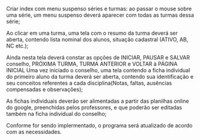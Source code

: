 Criar index com menu suspenso séries e turmas: ao passar o mouse sobre uma série, um menu suspenso deverá aparecer com todas as turmas dessa série;

Ao clicar em uma turma, uma tela com o resumo da turma deverá ser aberta, contendo lista nominal dos alunos, situação cadastral (ATIVO, AB, NC etc.);

Ainda nesta tela deverá constar as opções de INICIAR, PAUSAR e SALVAR conselho, PRÓXIMA TURMA, TURMA ANTERIOR e VOLTAR à PÁGINA INICIAL
Uma vez iniciado o conselho, uma tela contendo a ficha individual do primeiro aluno da turma deverá ser aberta, contendo sua identificação e seu 
conceitos referentes a cada disciplina(Notas, faltas, ausências compensadas e observações);

As fichas individuais deverão ser alimentadas a partir das planilhas online do google, preenchidas pelos professores, e que poderão ser editadas também 
na ficha individual do conselho;

Conforme for sendo implermentado, o programa será atualizado de acordo com as necessidades.